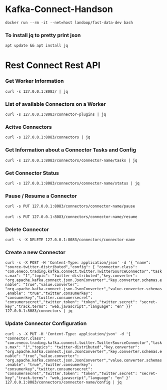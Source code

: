 # Kafka-Connect-Handson

`docker run --rm -it --net=host landoop/fast-data-dev bash`

### To install jq to pretty print json
`apt update && apt install jq`

# Rest Connect Rest API
### Get Worker Information
`curl -s 127.0.0.1:8083/ | jq`
### List of available Connectors on a Worker
`curl -s 127.0.0.1:8083/connector-plugins | jq`
### Acitve Connectors
`curl -s 127.0.0.1:8083/connectors | jq`
### Get Information about a Connector Tasks and Config
`curl -s 127.0.0.1:8083/connectors/connector-name/tasks | jq`
### Get Connector Status
`curl -s 127.0.0.1:8083/connectors/connector-name/status | jq`
### Pause / Resume a Connector
`curl -s PUT 127.0.0.1:8083/connectors/connector-name/pause`
####
`curl -s PUT 127.0.0.1:8083/connectors/connector-name/resume`
### Delete Connector 
`curl -s -X DELETE 127.0.0.1:8083/connectors/connector-name`
### Create a new Connector
`curl -s -X POST -H 'Content-Type: application/json' -d '{ "name": "source-twitter-distributed","config": { "connector.class": "com.eneco.trading.kafka.connect.twitter.TwitterSourceConnector","tasks.max": "1","topic": "twitter-distributed","key.converter": "org.apache.kafka.connect.json.JsonConverter","key.converter.schemas.enable": "true","value.converter": "org.apache.kafka.connect.json.JsonConverter","value.converter.schemas.enable": "true","twitter.consumerkey": "consumerkey","twitter.consumersecret": "consumersecret","twitter.token": "token","twitter.secret": "secret-key","track.terms": "web,javascript","language": "en" }}' 127.0.0.1:8083/connectors | jq`
### Update Connector Configuration
`curl -s -X PUT -H 'Content-Type: application/json' -d '{ "connector.class": "com.eneco.trading.kafka.connect.twitter.TwitterSourceConnector","tasks.max": "1","topics": "twitter-distributed","key.converter": "org.apache.kafka.connect.json.JsonConverter","key.converter.schemas.enable": "true","value.converter": "org.apache.kafka.connect.json.JsonConverter","value.converter.schemas.enable": "true","twitter.consumerkey": "consumerkey","twitter.consumersecret": "consumersecret","twitter.token": "token","twitter.secret": "secret-key","track.terms": "web,javascript","language": "en" }' 127.0.0.1:8083/connectors/connector-name/config | jq`

